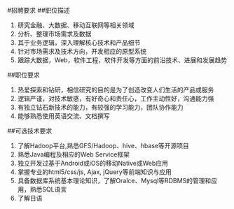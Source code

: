 #招聘要求
##职位描述
1. 研究金融、大数据、移动互联网等相关领域
2. 分析、整理市场需求及数据
3. 其于业务逻辑，深入理解核心技术和产品细节
4. 针对市场需求及技术方向，开发相应的原型系统
5. 跟踪大数据，Web，软件工程，软件开发等方面的前沿技术、进展和发展趋势

##职位要求
1. 热爱探索和钻研，相信研究的目的是为了创造改变人们生活的产品或服务
2. 逻辑严谨，对技术敏感，有好奇心和责任心，工作主动性好，沟通能力强
3. 有独立钻石新技术的能力，有较强的学习能力，团队协作能力
3. 能够熟悉使用英语交流、文档撰写

##可选技术要求
1. 了解Hadoop平台,熟悉GFS/Hadoop、hive、hbase等开源项目
2. 熟悉Java编程及相应的Web Service框架
1. 独立开发过基于Android或iOS的移动Native或Web应用
3. 掌握专业的html5/css/js, Ajax, jQuery等前端知识与应用
4. 具备数据库系统基本理论知识，了解Oralce、Mysql等RDBMS的管理和应用，熟悉SQL语言
5. 了解日语